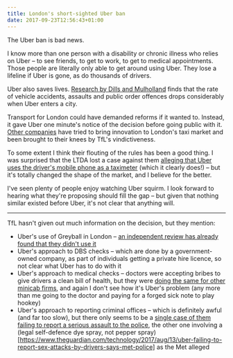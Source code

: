 ```yaml
---
title: London's short-sighted Uber ban
date: 2017-09-23T12:56:43+01:00
---
```


The Uber ban is bad news.

I know more than one person with a disability or chronic illness who relies on Uber – to see friends, to get to work, to get to medical appointments. Those people are literally only able to get around using Uber. They lose a lifeline if Uber is gone, as do thousands of drivers.

Uber also saves lives. [Research by Dills and Mulholland](https://papers.ssrn.com/sol3/papers.cfm?abstract_id=2783797) finds that the rate of vehicle accidents, assaults and public order offences drops considerably when Uber enters a city.

Transport for London could have demanded reforms if it wanted to. Instead, it gave Uber one minute's notice of the decision before going public with it. [Other companies](https://blog.taxify.eu/2017/09/bringing-fairer-ride-hailing-to-london/) have tried to bring innovation to London's taxi market and been brought to their knees by TfL's vindictiveness.

To some extent I think their flouting of the rules has been a good thing. I was surprised that the LTDA lost a case against them [alleging that Uber uses the driver's mobile phone as a taximeter](http://www.telegraph.co.uk/finance/newsbysector/transport/11935513/uber-minicabs-high-court-ruling-victory-london.html) (which it clearly does!) – but it's totally changed the shape of the market, and I believe for the better.

I've seen plenty of people enjoy watching Uber squirm. I look forward to hearing what they're proposing should fill the gap – but given that nothing similar existed before Uber, it's not clear that anything will.

***

TfL hasn't given out much information on the decision, but they mention:

- Uber's use of Greyball in London – [an independent review has already found that they didn't use it](http://uk.businessinsider.com/uber-exec-we-didnt-use-greyball-to-evade-uk-regulators-2017-9)
- Uber's approach to DBS checks – which are done by a government-owned company, as part of individuals getting a private hire licence, so not clear what Uber has to do with it
- Uber's approach to medical checks – doctors were accepting bribes to give drivers a clean bill of health, but they were [doing the same for other minicab firms](https://www.thesun.co.uk/news/1897962/investigation-reveals-dodgy-gps-getting-cash-to-help-minicab-and-uber-drivers-fake-medical-test-over-fitness-to-drive/), and again I don't see how it's Uber's problem (any more than me going to the doctor and paying for a forged sick note to play hookey)
- Uber's approach to reporting criminal offices – which is definitely awful (and far too slow), but there only seems to be a [single case of them failing to report a serious assault to the police](http://uk.businessinsider.com/met-police-letter-uber-doesnt-report-serious-crimes-2017-8), the other one involving a (legal self-defence dye spray, not pepper spray)[https://www.theguardian.com/technology/2017/aug/13/uber-failing-to-report-sex-attacks-by-drivers-says-met-police] as the Met alleged 

